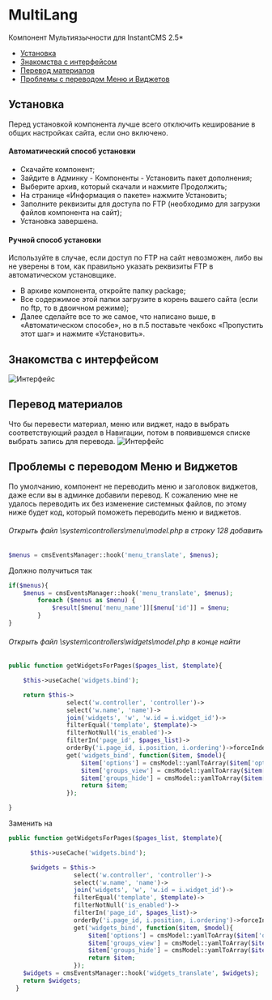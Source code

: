 # MultiLang
Компонент Мультиязычности для InstantCMS 2.5*

- [Установка](#Установка)
- [Знакомства с интерфейсом](#Знакомства-с-интерфейсом)
- [Перевод материалов](#Перевод-материалов)
- [Проблемы с переводом Меню и Виджетов](#Проблемы-с-переводом-Меню-и-Виджетов)

## Установка

Перед установкой компонента лучше всего отключить кеширование в общих настройках сайта, если оно включено.

#### Автоматический способ установки
* Скачайте компонент;
* Зайдите в Админку - Компоненты - Установить пакет дополнения;
* Выберите архив, который скачали и нажмите Продолжить;
* На странице «Информация о пакете» нажмите Установить;
* Заполните реквизиты для доступа по FTP (необходимо для загрузки файлов компонента на сайт);
* Установка завершена.

#### Ручной способ установки
Используйте в случае, если доступ по FTP на сайт невозможен, либо вы не уверены в том, как правильно указать реквизиты FTP в автоматическом установщике.
* В архиве компонента, откройте папку package;
* Все содержимое этой папки загрузите в корень вашего сайта (если по ftp, то в двоичном режиме);
* Далее сделайте все то же самое, что написано выше, в «Автоматическом способе», но в п.5 поставьте чекбокс «Пропустить этот шаг» и нажмите «Установить».

## Знакомства с интерфейсом
![Интерфейс](http://my-instantcms.ru/upload/u1/ml_interface.jpg "Интерфейс")

## Перевод материалов
Что бы перевести материал, меню или виджет, надо в выбрать соответствующий раздел в Навигации, потом в появившемся списке выбрать запись для перевода. 
![Интерфейс](http://my-instantcms.ru/upload/u1/ml_translate.jpg "Интерфейс")

## Проблемы с переводом Меню и Виджетов
По умолчанию, компонент не переводить меню и заголовок виджетов, даже если вы в админке добавили перевод. К сожалению мне не удалось переводить их без изменение системных файлов, по этому ниже будет код, который поможеть переводить меню и виджетов.

###### Открыть файл \system\controllers\menu\model.php в строку 128 добавить
```php
$menus = cmsEventsManager::hook('menu_translate', $menus);
```

Должно получиться так
```php
if($menus){
	$menus = cmsEventsManager::hook('menu_translate', $menus);
        foreach ($menus as $menu) {
            $result[$menu['menu_name']][$menu['id']] = $menu;
        }
}
```

###### Открыть файл \system\controllers\widgets\model.php в конце найти
```php
public function getWidgetsForPages($pages_list, $template){

    $this->useCache('widgets.bind');

    return $this->
                select('w.controller', 'controller')->
                select('w.name', 'name')->
                join('widgets', 'w', 'w.id = i.widget_id')->
                filterEqual('template', $template)->
                filterNotNull('is_enabled')->
                filterIn('page_id', $pages_list)->
                orderBy('i.page_id, i.position, i.ordering')->forceIndex('page_id')->
                get('widgets_bind', function($item, $model){
                    $item['options'] = cmsModel::yamlToArray($item['options']);
                    $item['groups_view'] = cmsModel::yamlToArray($item['groups_view']);
                    $item['groups_hide'] = cmsModel::yamlToArray($item['groups_hide']);
                    return $item;
                });

}
```

Заменить на
```php
public function getWidgetsForPages($pages_list, $template){

      $this->useCache('widgets.bind');

      $widgets = $this->
                  select('w.controller', 'controller')->
                  select('w.name', 'name')->
                  join('widgets', 'w', 'w.id = i.widget_id')->
                  filterEqual('template', $template)->
                  filterNotNull('is_enabled')->
                  filterIn('page_id', $pages_list)->
                  orderBy('i.page_id, i.position, i.ordering')->forceIndex('page_id')->
                  get('widgets_bind', function($item, $model){
                      $item['options'] = cmsModel::yamlToArray($item['options']);
                      $item['groups_view'] = cmsModel::yamlToArray($item['groups_view']);
                      $item['groups_hide'] = cmsModel::yamlToArray($item['groups_hide']);
                      return $item;
                  });
	$widgets = cmsEventsManager::hook('widgets_translate', $widgets);
	return $widgets;
  }
```
